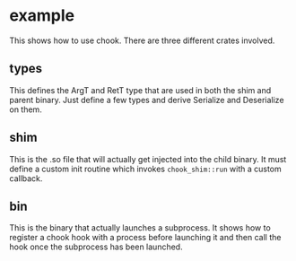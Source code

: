 # example

This shows how to use chook. There are three different crates involved.

## types

This defines the ArgT and RetT type that are used in both the
shim and parent binary. Just define a few types and derive
Serialize and Deserialize on them.

## shim

This is the .so file that will actually get injected into the
child binary. It must define a custom init routine which invokes
`chook_shim::run` with a custom callback.

## bin

This is the binary that actually launches a subprocess. It
shows how to register a chook hook with a process before
launching it and then call the hook once the subprocess
has been launched.
